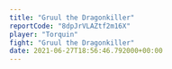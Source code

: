 ```yaml
---
title: "Gruul the Dragonkiller"
reportCode: "8dpJrVLAZtf2m16X"
player: "Torquin"
fight: "Gruul the Dragonkiller"
date: 2021-06-27T18:56:46.792000+00:00
---
```

